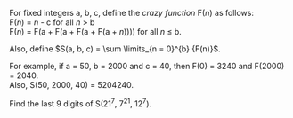 <p>
For fixed integers a, b, c, define the <i>crazy function</i> F(<var>n</var>) as follows:<br />
F(<var>n</var>) = <var>n</var> - c for all <var>n</var> &gt; b <br />
F(<var>n</var>) = F(a + F(a + F(a + F(a + <var>n</var>)))) for all <var>n</var> ≤ b.
</p>
<p>Also, define $S(a, b, c) = \sum \limits_{n = 0}^{b} {F(n)}$.</p>
<p>
For example, if a = 50, b = 2000 and c = 40, then F(0) = 3240 and F(2000) = 2040.<br />
Also, S(50, 2000, 40) = 5204240.
</p>
<p>
Find the last 9 digits of S(21<sup>7</sup>, 7<sup>21</sup>, 12<sup>7</sup>).
</p>





